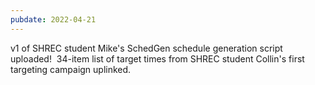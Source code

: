 ```yaml
---
pubdate: 2022-04-21
---
```


v1 of SHREC student Mike's SchedGen schedule generation script uploaded!  34-item list of target times from SHREC student Collin's first targeting campaign uplinked.
